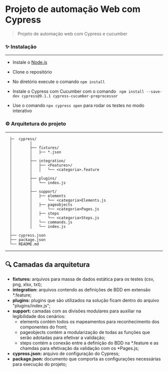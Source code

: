 # Projeto de automação Web com Cypress
> Projeto de automação web com Cypress e cucumber

### ✨  Instalação 
-----------------------

* Instale o [Node.js](https://nodejs.org/en/download/)

* Clone o repositório

* No diretório execute o comando ```npm install```
* Instale o Cypress com Cucumber com o comando ``` npm install --save-dev cypress@9.1.1 cypress-cucumber-preprocessor```

* Use o comando ```npx cypress open``` para rodar os testes no modo interativo


### ⚙️ Arquitetura do projeto
-----------------------

```
  ├─  cypress/
  │        │
  │        ├── fixtures/
  │        │   ├── *.json       
  │        │
  │        ├── integration/
  │        │   ├── <Features>/
  │        │   │   └── <categoria>.feature
  │        │
  │        ├── plugins/
  │        │   └── index.js
  │        │
  │        ├── support/
  │        │   ├── elements
  │        │       └── <categoria>Elements.js
  │        │   ├── pageobjects
  │        │       └── <categoria>Pages.js
  │        │   ├── steps
  │        │       └── <categoria>Steps.js
  │        │   └── commands.js
  │        │   └── index.js
  │ 
  ├── cypress.json
  ├── package.json
  └── README.md
```
---------------------------------------
## 🔍 Camadas da arquitetura

 - **fixtures:** arquivos para massa de dados estática para os testes (csv, png, xlsx, txt);
 - **integration:** arquivos contendo as definições de BDD em extensão *.feature;
 - **plugins:** plugins que são utilizados na solução ficam dentro do arquivo "plugins/index.js";
 - **support:** camadas com as divisões modulares para auxiliar na legibilidade dos cenários:
    - elements contém todos os mapeamentos para reconhecimento dos componentes do front;
    - pageobjects contém a modularização de todas as funções que serão adotadas para efetivar a validação;
    - steps contém a conexão entre a definição do BDD na *.feature e as chamdas para efetivação da validação com os *Pages.js;
 - **cypress.json:** arquivo de configuração do Cypress;
 - **package.json:** documento que comporta as configurações necessárias para execução do projeto;
  
  
  
  
